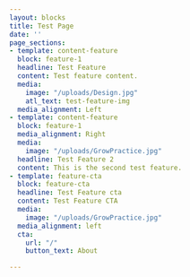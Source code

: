 ```yaml
---
layout: blocks
title: Test Page
date: ''
page_sections:
- template: content-feature
  block: feature-1
  headline: Test Feature
  content: Test feature content.
  media:
    image: "/uploads/Design.jpg"
    atl_text: test-feature-img
  media_alignment: Left
- template: content-feature
  block: feature-1
  media_alignment: Right
  media:
    image: "/uploads/GrowPractice.jpg"
  headline: Test Feature 2
  content: This is the second test feature.
- template: feature-cta
  block: feature-cta
  headline: Test Feature cta
  content: Test Feature CTA
  media:
    image: "/uploads/GrowPractice.jpg"
  media_alignment: left
  cta:
    url: "/"
    button_text: About

---
```

